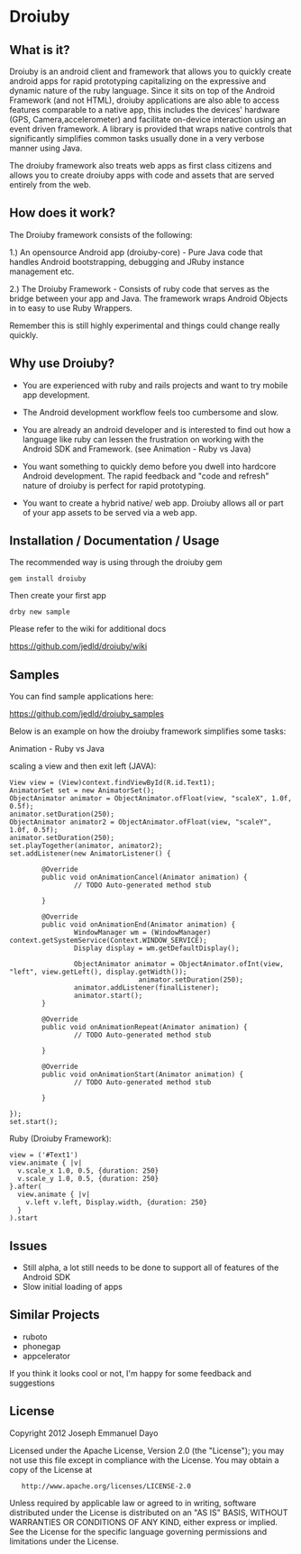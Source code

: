 Droiuby
=======

What is it?
-----------

Droiuby is an android client and framework that allows you to quickly create android apps for rapid 
prototyping capitalizing on the expressive and dynamic nature of the ruby language. Since it sits on 
top of the Android Framework (and not HTML), droiuby applications are also able to access features comparable
to a native app, this includes the devices' hardware (GPS, Camera,accelerometer) and facilitate 
on-device interaction using an event driven framework. A library is provided 
that wraps native controls that significantly simplifies common tasks usually done in 
a very verbose manner using Java.

The droiuby framework also treats web apps as first class citizens and allows you to 
create droiuby apps with code and assets that are served entirely from the web.

How does it work?
-----------------

The Droiuby framework consists of the following:

1.) An opensource Android app (droiuby-core) - Pure Java code that handles Android bootstrapping, 
    debugging and JRuby instance management etc.

2.) The Droiuby Framework - Consists of ruby code that serves as the bridge between your app and Java. The framework 
    wraps Android Objects in to easy to use Ruby Wrappers.


Remember this is still highly experimental and things could change really quickly.

Why use Droiuby?
----------------

- You are experienced with ruby and rails projects and want to try mobile app development.

- The Android development workflow feels too cumbersome and slow.

- You are already an android developer and is interested to find out how a language like ruby can lessen the
  frustration on working with the Android SDK and Framework. (see Animation - Ruby vs Java)

- You want something to quickly demo before you dwell into hardcore Android development. The rapid feedback 
  and "code and refresh" nature of droiuby is perfect for rapid prototyping.
  
- You want to create a hybrid native/ web app. Droiuby allows all or part of your app assets to be served
  via a web app.

Installation / Documentation / Usage
------------------------------------

The recommended way is using through the droiuby gem

    gem install droiuby

Then create your first app

    drby new sample
    
Please refer to the wiki for additional docs

https://github.com/jedld/droiuby/wiki


Samples
-------

You can find sample applications here:

https://github.com/jedld/droiuby_samples

Below is an example on how the droiuby framework simplifies some tasks:

Animation - Ruby vs Java

scaling a view and then exit left (JAVA):

    View view = (View)context.findViewById(R.id.Text1);
	AnimatorSet set = new AnimatorSet();
	ObjectAnimator animator = ObjectAnimator.ofFloat(view, "scaleX", 1.0f, 0.5f);
	animator.setDuration(250);
	ObjectAnimator animator2 = ObjectAnimator.ofFloat(view, "scaleY", 1.0f, 0.5f);
	animator.setDuration(250);
	set.playTogether(animator, animator2);
	set.addListener(new AnimatorListener() {
	
	        @Override
	        public void onAnimationCancel(Animator animation) {
	                // TODO Auto-generated method stub
	                
	        }
	
	        @Override
	        public void onAnimationEnd(Animator animation) {
	                WindowManager wm = (WindowManager) context.getSystemService(Context.WINDOW_SERVICE);
	                Display display = wm.getDefaultDisplay();
	                
	                ObjectAnimator animator = ObjectAnimator.ofInt(view, "left", view.getLeft(), display.getWidth());
	                                animator.setDuration(250);
	                animator.addListener(finalListener);
	                animator.start();
	        }
	
	        @Override
	        public void onAnimationRepeat(Animator animation) {
	                // TODO Auto-generated method stub
	                
	        }
	
	        @Override
	        public void onAnimationStart(Animator animation) {
	                // TODO Auto-generated method stub
	                
	        }
	        
	});
	set.start();

Ruby (Droiuby Framework):

    view = ('#Text1')
    view.animate { |v| 
      v.scale_x 1.0, 0.5, {duration: 250}
      v.scale_y 1.0, 0.5, {duration: 250}
    }.after( 
      view.animate { |v|
        v.left v.left, Display.width, {duration: 250}
      }
    ).start


Issues
------

- Still alpha, a lot still needs to be done to support all of features of the Android SDK
- Slow initial loading of apps

Similar Projects
----------------

- ruboto
- phonegap
- appcelerator


If you think it looks cool or not, I'm happy for some feedback and suggestions

License
-------
 Copyright 2012 Joseph Emmanuel Dayo

   Licensed under the Apache License, Version 2.0 (the "License");
   you may not use this file except in compliance with the License.
   You may obtain a copy of the License at

       http://www.apache.org/licenses/LICENSE-2.0

   Unless required by applicable law or agreed to in writing, software
   distributed under the License is distributed on an "AS IS" BASIS,
   WITHOUT WARRANTIES OR CONDITIONS OF ANY KIND, either express or implied.
   See the License for the specific language governing permissions and
   limitations under the License.

